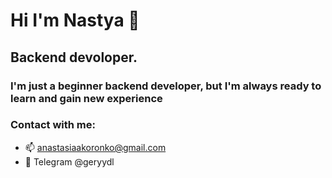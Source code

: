 # Hi I'm Nastya 👋
## Вackend devoloper. 
### I'm just a beginner backend developer, but I'm always ready to learn and gain new experience
### Contact with me:
- 📫 anastasiaakoronko@gmail.com
- 💬 Telegram @geryydl
